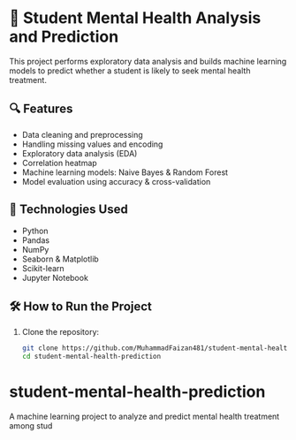 
# 🧠 Student Mental Health Analysis and Prediction

This project performs exploratory data analysis and builds machine learning models to predict whether a student is likely to seek mental health treatment.

## 🔍 Features
- Data cleaning and preprocessing
- Handling missing values and encoding
- Exploratory data analysis (EDA)
- Correlation heatmap
- Machine learning models: Naive Bayes & Random Forest
- Model evaluation using accuracy & cross-validation

## 🧪 Technologies Used
- Python
- Pandas
- NumPy
- Seaborn & Matplotlib
- Scikit-learn
- Jupyter Notebook

## 🛠 How to Run the Project
1. Clone the repository:
   ```bash
   git clone https://github.com/MuhammadFaizan481/student-mental-health-prediction.git
   cd student-mental-health-prediction
# student-mental-health-prediction
A machine learning project to analyze and predict mental health treatment among stud
